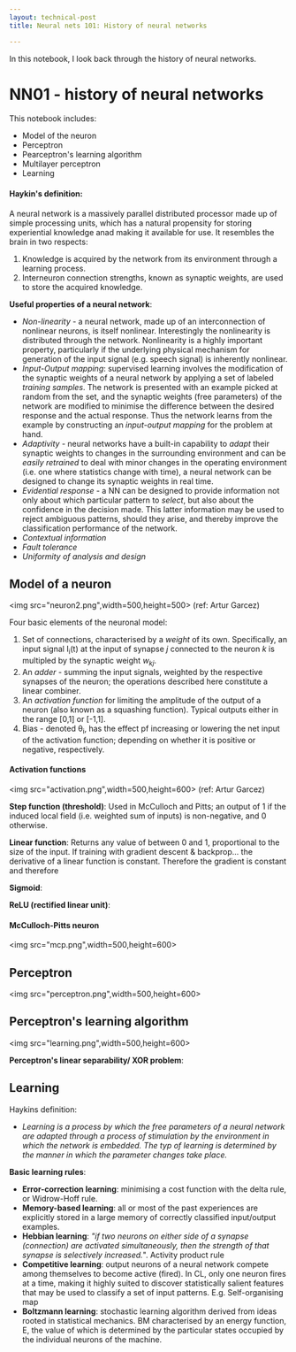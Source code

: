 ```yaml
---
layout: technical-post
title: Neural nets 101: History of neural networks

---
```


In this notebook, I look back through the history of neural networks. 

# NN01 - history of neural networks

This notebook includes: 
- Model of the neuron
- Perceptron
- Pearceptron's learning algorithm 
- Multilayer perceptron
- Learning


#### Haykin's definition: 
A neural network is a massively parallel distributed processor made up of simple processing units, which has a natural propensity for storing experiential knowledge anad making it available for use. It resembles the brain in two respects: 
1. Knowledge is acquired by the network from its environment through a learning process. 
2. Interneuron connection strengths, known as synaptic weights, are used to store the acquired knowledge. 

**Useful properties of a neural network**: 
- *Non-linearity* - a neural network, made up of an interconnection of nonlinear neurons, is itself nonlinear. Interestingly the nonlinearity is distributed through the network. Nonlinearity is a highly important property, particularly if the underlying physical mechanism for generation of the input signal (e.g. speech signal) is inherently nonlinear. 
- *Input-Output mapping*: supervised learning involves the modification of the synaptic weights of a neural network by applying a set of labeled *training samples*. The network is presented with an example picked at random from the set, and the synaptic weights (free parameters) of the network are modified to minimise the difference between the desired response and the actual response. Thus the network learns from the example by constructing an *input-output mapping* for the problem at hand. 
- *Adaptivity* - neural networks have a built-in capability to *adapt* their synaptic weights to changes in the surrounding environment and can be *easily retrained* to deal with minor changes in the operating environment (i.e. one where statistics change with time), a neural network can be designed to change its synaptic weights in real time. 
- *Evidential response* - a NN can be designed to provide information not only about which particular pattern to *select*, but also about the confidence in the decision made. This latter information may be used to reject ambiguous patterns, should they arise, and thereby improve the classification performance of the network. 
- *Contextual information*
- *Fault tolerance* 
- *Uniformity of analysis and design* 


## Model of a neuron 

<img src="neuron2.png",width=500,height=500>
(ref: Artur Garcez)

Four basic elements of the neuronal model: 
1. Set of connections, characterised by a *weight* of its own. Specifically, an input signal I<sub>i</sub>(t) at the input of synapse *j* connected to the neuron *k* is multipled by the synaptic weight *w<sub>kj</sub>*. 
2. An *adder* - summing the input signals, weighted by the respective synapses of the neuron; the operations described here constitute a linear combiner. 
3. An *activation function* for limiting the amplitude of the output of a neuron (also known as a squashing function). Typical outputs either in the range [0,1] or [-1,1]. 
4. Bias - denoted θ<sub>i</sub>, has the effect pf increasing or lowering the net input of the activation function; depending on whether it is positive or negative, respectively. 

#### Activation functions
<img src="activation.png",width=500,height=600>
(ref: Artur Garcez)

**Step function (threshold)**: 
Used in McCulloch and Pitts; an output of 1 if the induced local field (i.e. weighted sum of inputs) is non-negative, and 0 otherwise. 


**Linear function**: 
Returns any value of between 0 and 1, proportional to the size of the input. If training with gradient descent & backprop... the derivative of a linear function is constant. Therefore the gradient is constant and therefore  

**Sigmoid**: 


**ReLU (rectified linear unit)**: 



#### McCulloch-Pitts neuron
<img src="mcp.png",width=500,height=600>




## Perceptron

<img src="perceptron.png",width=500,height=600>



## Perceptron's learning algorithm

<img src="learning.png",width=500,height=600>




**Perceptron's linear separability/ XOR problem**: 


## Learning 

Haykins definition: 
- *Learning is a process by which the free parameters of a neural network are adapted through a process of stimulation by the environment in which the network is embedded. The typ of learning is determined by the manner in which the parameter changes take place.*

**Basic learning rules**: 
- **Error-correction learning**: minimising a cost function with the delta rule, or Widrow-Hoff rule. 
- **Memory-based learning**: all or most of the past experiences are explicitly stored in a large memory of correctly classified input/output examples. 
- **Hebbian learning**: *"if two neurons on either side of a synapse (connection) are activated simultaneously, then the strength of that synapse is selectively increased.*". Activity product rule 
- **Competitive learning**: output neurons of a neural network compete among themselves to become active (fired). In CL, only one neuron fires at a time, making it highly suited to discover statistically salient features that may be used to classify a set of input patterns. E.g. Self-organising map
- **Boltzmann learning**: stochastic learning algorithm derived from ideas rooted in statistical mechanics. BM characterised by an energy function, E, the value of which is determined by the particular states occupied by the individual neurons of the machine. 




```python

```

